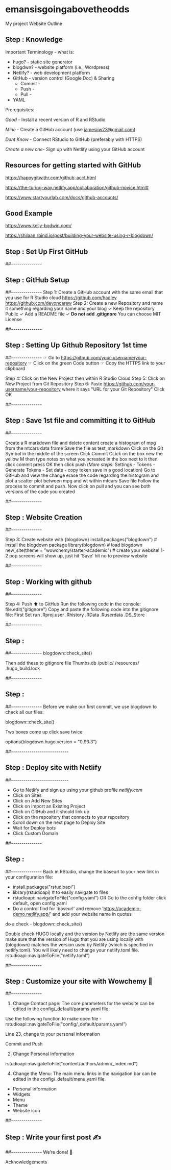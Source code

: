 # emansisgoingabovetheodds

My project Website Outline

## Step : Knowledge
Important Terminology - what is:
  - hugo? - static site generator
  - blogdwn? - website platform (i.e., Wordpress)
  - Netlify? - web development platform
  - GitHub - version control (Google Doc) & Sharing
      - Commit - 
      - Push -
      - Pull - 
  - YAML

Prerequisites:

*Good*  - Install a recent version of R and RStudio 

*Mine*  - Create a GitHub account (use jamesijw23@gmail.com)

*Dont Know*  - Connect RStudio to GitHub (preferably with HTTPS)

*Create a new one*- Sign up with Netlify using your GitHub account


## Resources for getting started with GitHub 

https://happygitwithr.com/github-acct.html

https://the-turing-way.netlify.app/collaboration/github-novice.html#

https://www.startyourlab.com/docs/github-accounts/

## Good Example

https://www.kelly-bodwin.com/

https://shilaan.rbind.io/post/building-your-website-using-r-blogdown/




## Step :  Set Up First GitHub



##---------------
## Step :  GitHub Setup
##---------------
Step 1: Create a GitHub account with the same email that you use for R Studio cloud
https://github.com/hadley
https://github.com/devoncarew
Step 2: Create a new Repository and name it something regarding your name and your blog
✓ Keep the repository Public
✓ Add a README file
✓ **Do not add .gitignore**
You can choose MIT License






##---------------
## Step :  Setting Up Github Repository 1st time
##---------------
☞︎ Go to https://github.com/your-username/your-repository
☞︎ Click on the green Code button
☞ Copy the HTTPS link to your clipboard

Step 4: Click on the New Project then within R Studio Cloud
Step 5: Click on New Project from Git Repository
Step 6: Paste  https://github.com/your-username/your-repository where it says "URL for your Git Repository"
Click OK


##---------------
## Step :  Save 1st file and committing it to GitHub
##---------------

Create a R markdown file and delete content
create a histogram of mpg from the mtcars data frame
Save the file as test_markdown
Click on the Git Symbol in the middle of the screen
Click Commit
CLick on the box new the yellow M 
then type notes on what you ncreated in the box next to it
then click commit
press OK 
then click push (*More steps*: Settings - Tokens - Generate Tokens - Set date - copy token save in a good location)
Go to GitHub and view the change
erase the code regarding the histogram and plot a scatter plot between mpg and wt within mtcars
Save file
Follow the process to commit and push.
Now click on pull and you can see both versions of the code you created



##---------------
## Step :  Website Creation
##---------------




Step 3: Create website with {blogdown}
install.packages("blogdown") # install the blogdown package
library(blogdown) # load blogdown
new_site(theme = "wowchemy/starter-academic") # create your website!
1-2 pop screens will show up, just hit 'Save'
hit no to preview website



##---------------
## Step :  Working with github
##---------------

Step 4: Push ⬆︎ to GitHub
Run the following code in the console: file.edit("gitignore")
Copy and paste the following code into the gitignore file:
First Set run
.Rproj.user
.Rhistory
.RData
.Ruserdata
.DS_Store


##---------------
## Step :
##---------------
blogdown::check_site()

Then add these to gitignore file
Thumbs.db
/public/
/resources/
.hugo_build.lock


##---------------
## Step : 
##---------------
Before we make our first commit, we use blogdown to check all our files:

blogdown::check_site()

Two boxes come up click save twice

options(blogdown.hugo.version = "0.93.3")

    

##----------------------------
## Step :  Deploy site with Netlify
##----------------------------

- Go to Netlify and sign up using your github profile *netlify.com*
- Click on Sites
- Click on Add New Sites
- Click on Import an Existing Project
- Click on GitHub and it should link up
- Click on the repository that connects to your repository
- Scroll down on the next page to Deploy Site
- Wait for Deploy bots
- Click Custom Domain



##---------------
## Step :
##---------------
Back in RStudio, change the baseurl to your new link in your configuration file:

- install.packages("rstudioapi")
- library(rstudioapi) # to easily navigate to files
- rstudioapi::navigateToFile("config.yaml") OR Go to the config folder click default, open config.yaml
- Do a control find for 'baseurl' and remove 'https://academic-demo.netlify.app/' and add your website name in quotes

do a check - blogdown::check_site()


Double check HUGO locally and the version by Netlify  are  the same version make sure that the version of Hugo that you are using locally with {blogdown} matches the version used by Netlify (which is specified in netlify.toml). You will likely need to change your netlify.toml file.
rstudioapi::navigateToFile("netlify.toml") 
    
##---------------    
## Step :  Customize your site with Wowchemy 🎨
##---------------    
    
1. Change Contact page:
The core parameters for the website can be edited in the config/_default/params.yaml file.

Use the following function to make open file - rstudioapi::navigateToFile("config/_default/params.yaml")

Line 23, change to your personal information

Commit and Push



2. Change Personal Information

rstudioapi::navigateToFile("content/authors/admin/_index.md")

4. Change the Menu:
The main menu links in the navigation bar can be edited in the config/_default/menu.yaml file.

- Personal information
- Widgets
- Menu
- Theme
- Website icon


##---------------
## Step :  Write your first post ✍
##---------------
We’re done! 💪
        
Acknowledgements
